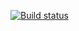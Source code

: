 [![Build status](https://ci.appveyor.com/api/projects/status/aqjne00bg3krueyp/branch/master?svg=true)](https://ci.appveyor.com/project/YuliaYuzhakova/debitcardapplication/branch/master)